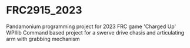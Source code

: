 # FRC2915_2023
Pandamonium programming project for 2023 FRC game 'Charged Up'
WPIlib Command based project for a swerve drive chasis and articulating arm with grabbing mechanism
